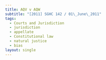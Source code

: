 ```yaml
---
title: AQV v AQW
subtitle: "[2011] SGHC 142 / 01\_June\_2011"
tags:
  - Courts and Jurisdiction
  - jurisdiction
  - appellate
  - Constitutional law
  - natural justice
  - bias
layout: single
---
```


